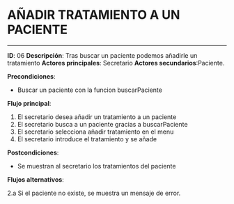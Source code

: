 # AÑADIR TRATAMIENTO A UN PACIENTE
---
**ID**: 06 **Descripción**: Tras buscar un paciente podemos añadirle un tratamiento
**Actores principales**: Secretario **Actores secundarios**:Paciente.

**Precondiciones**:

   * Buscar un paciente con la funcion buscarPaciente

**Flujo principal**:

 1. El secretario desea añadir un tratamiento a un paciente
 2. El secretario busca a un paciente gracias a buscarPaciente
 3. El secretario selecciona añadir tratamiento en el menu
 4. El secretario introduce el tratamiento y se añade

**Postcondiciones**:

   * Se muestran al secretario los tratamientos del paciente

**Flujos alternativos**:

 2.a Si el paciente no existe, se muestra un mensaje de error.


